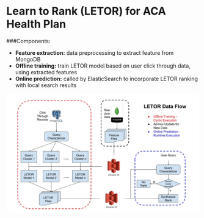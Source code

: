 # Learn to Rank (LETOR) for ACA Health Plan

###Components:
- **Feature extraction:** data preprocessing to extract feature from MongoDB
- **Offline training:** train LETOR model based on user click through data, using extracted features
- **Online prediction:** called by ElasticSearch to incorporate LETOR ranking with local search results

![alt tag](https://github.com/leiyang-mids/aca_letor/blob/master/ACA%20LETOR%20Data%20Flow.jpg)
